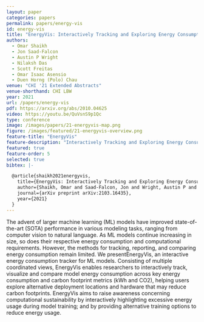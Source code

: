 ```yaml
---
layout: paper
categories: papers
permalink: papers/energy-vis
id: energy-vis
title: "EnergyVis: Interactively Tracking and Exploring Energy Consumption for ML Models"
authors: 
  - Omar Shaikh 
  - Jon Saad-Falcon
  - Austin P Wright
  - Nilaksh Das
  - Scott Freitas
  - Omar Isaac Asensio
  - Duen Horng (Polo) Chau
venue: "CHI '21 Extended Abstracts"
venue-shorthand: CHI LBW
year: 2021
url: /papers/energy-vis
pdf: https://arxiv.org/abs/2010.04625
video: https://youtu.be/QuVsnS9p1Qc
type: conference
image: /images/papers/21-energyvis-map.png
figure: /images/featured/21-energyvis-overview.png
feature-title: "EnergyVis"
feature-description: "Interactively Tracking and Exploring Energy Consumption for ML Models"
featured: true
feature-order: 5
selected: true
bibtex: |-

  @article{shaikh2021energyvis,
    title={EnergyVis: Interactively Tracking and Exploring Energy Consumption for ML Models},
    author={Shaikh, Omar and Saad-Falcon, Jon and Wright, Austin P and Das, Nilaksh and Freitas, Scott and Asensio, Omar Isaac and Chau, Duen Horng},
    journal={arXiv preprint arXiv:2103.16435},
    year={2021}
  }
---
```


The advent of larger machine learning (ML) models have improved state-of-the-art (SOTA) performance in various modeling tasks, ranging from computer vision to natural language. As ML models continue increasing in size, so does their respective energy consumption and computational requirements. However, the methods for tracking, reporting, and comparing energy consumption remain limited. We presentEnergyVis, an interactive energy consumption tracker for ML models. Consisting of multiple coordinated views, EnergyVis enables researchers to interactively track, visualize and compare model energy consumption across key energy consumption and carbon footprint metrics (kWh and CO2), helping users explore alternative deployment locations and hardware that may reduce carbon footprints. EnergyVis aims to raise awareness concerning computational sustainability by interactively highlighting excessive energy usage during model training; and by providing alternative training options to reduce energy usage.
